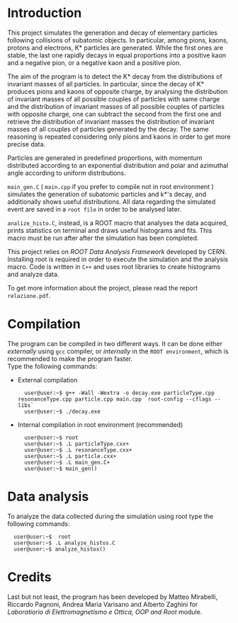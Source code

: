 # Introduction

This project simulates the generation and decay of elementary particles following collisions of subatomic objects.
In particular, among pions, kaons, protons and electrons, K* particles are generated. While the first ones are stable, 
the last one rapidly decays in equal proportions into a positive kaon and a negative pion, or a negative kaon and a positive pion.

The aim of the program is to detect the K* decay from the distributions of invariant masses of all particles. 
In particular, since the decay of K* produces pions and kaons of opposite charge, by analysing the distribution of invariant masses 
of all possible couples of particles with same charge and the distribution of invariant masses of all possible couples 
of particles with opposite charge, one can subtract the second from the first one and retrieve the distribution of invariant masses 
the distribution of invariant masses of all couples of particles generated  by the decay.
The same reasoning is repeated considering only pions and kaons in order to get more precise data.

Particles are generated in predefined proportions, with momentum distributed according to an exponential distribution and polar and azimuthal angle
according to uniform distributions. 

`main_gen.C` ( `main.cpp` if you prefer to compile not in root environment ) simulates the generation of subatomic particles and k*'s decay, and additionally shows useful distributions. All data regarding the simulated event are saved in a `root file` in order to be analysed later.

`analize_histo.C`, instead, is a ROOT macro that analyses the data acquired, prints statistics on terminal and draws useful histograms and fits. This macro must be run after after the simulation has been completed.

This project relies on _ROOT Data Analysis Framework_ developed by CERN. Installing root is required in order to execute the simulation and the analysis macro.
Code is written in `C++` and uses root libraries to create histograms and analyze data.

To get more information about the project, please read the report `relazione.pdf`.

# Compilation

The program can be compiled in two different ways. It can be done either _externally_ using `gcc` compiler, or _internally_ in the `ROOT environment`, which is recommended to make the program faster.  
Type the following commands:

* External compilation
  ```shell
    user@user:~$ g++ -Wall -Wextra -o decay.exe particleType.cpp resonanceType.cpp particle.cpp main.cpp `root-config --cflags --libs`
    user@user:~$ ./decay.exe
  ```
  
* Internal compilation in root environment (recommended)
  ```shell
    user@user:~$ root
    user@user:~$ .L particleType.cxx+
    user@user:~$ .L resonanceType.cxx+
    user@user:~$ .L particle.cxx+
    user@user:~$ .L main_gen.C+
    user@user:~$ main_gen()
  ```

# Data analysis

  To analyze the data collected during the simulation using root type the following commands:
  ```shell
    user@user:~$  root 
    user@user:~$ .L analyze_histos.C 
    user@user:~$ analyze_histos() 
  ```

# Credits

Last but not least, the program has been developed by Matteo Mirabelli, Riccardo Pagnoni, Andrea Maria Varisano and
Alberto Zaghini for _Laboratiorio di Elettromagnetismo e Ottica, OOP and Root_ module.


